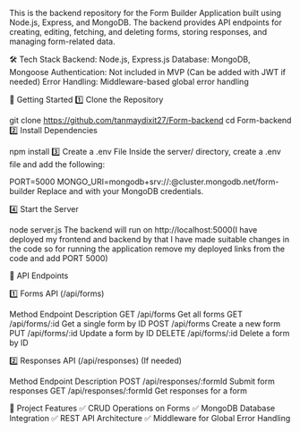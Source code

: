 This is the backend repository for the Form Builder Application built using Node.js, Express, and MongoDB. The backend provides API endpoints for creating, editing, fetching, and deleting forms, storing responses, and managing form-related data.


🛠️ Tech Stack
Backend: Node.js, Express.js
Database: MongoDB, Mongoose
Authentication: Not included in MVP (Can be added with JWT if needed)
Error Handling: Middleware-based global error handling

🚀 Getting Started
1️⃣ Clone the Repository

git clone https://github.com/tanmaydixit27/Form-backend
cd Form-backend
2️⃣ Install Dependencies

npm install
3️⃣ Create a .env File
Inside the server/ directory, create a .env file and add the following:

PORT=5000
MONGO_URI=mongodb+srv://<username>:<password>@cluster.mongodb.net/form-builder
Replace <username> and <password> with your MongoDB credentials.

4️⃣ Start the Server

node server.js
The backend will run on http://localhost:5000(I have deployed my frontend and backend by that I have made suitable changes in the code so for running the application remove my deployed links from the code and add PORT 5000)

📌 API Endpoints

1️⃣ Forms API (/api/forms)

Method	Endpoint	Description
GET	/api/forms	Get all forms
GET	/api/forms/:id	Get a single form by ID
POST	/api/forms	Create a new form
PUT	/api/forms/:id	Update a form by ID
DELETE	/api/forms/:id	Delete a form by ID

2️⃣ Responses API (/api/responses) (If needed)

Method	Endpoint	Description
POST	/api/responses/:formId	Submit form responses
GET	/api/responses/:formId	Get responses for a form

📜 Project Features
✅ CRUD Operations on Forms
✅ MongoDB Database Integration
✅ REST API Architecture
✅ Middleware for Global Error Handling

